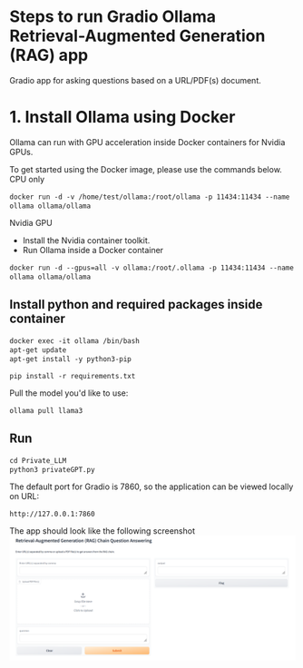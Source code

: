 # Steps to run Gradio Ollama Retrieval-Augmented Generation (RAG) app

Gradio app for asking questions based on a URL/PDF(s) document.

# 1. Install Ollama using Docker

Ollama can run with GPU acceleration inside Docker containers for Nvidia GPUs.

To get started using the Docker image, please use the commands below.
CPU only

``` 
docker run -d -v /home/test/ollama:/root/ollama -p 11434:11434 --name ollama ollama/ollama
```
Nvidia GPU

- Install the Nvidia container toolkit.
- Run Ollama inside a Docker container

```
docker run -d --gpus=all -v ollama:/root/.ollama -p 11434:11434 --name ollama ollama/ollama
```

## Install python and required packages inside container
```
docker exec -it ollama /bin/bash
apt-get update
apt-get install -y python3-pip
```

```
pip install -r requirements.txt
```
Pull the model you'd like to use:

```
ollama pull llama3
```
## Run

```
cd Private_LLM
python3 privateGPT.py
```

The default port for Gradio is 7860, so the application can be viewed locally on URL:

```
http://127.0.0.1:7860
```

The app should look like the following screenshot 
![Gradio-RAG-app](images/gradio_RAG_app_image.PNG)
